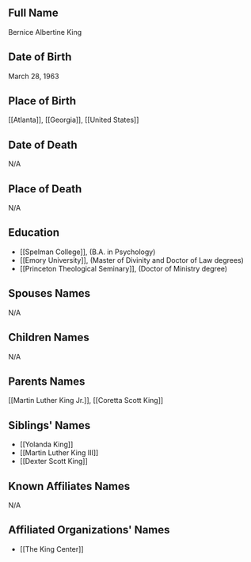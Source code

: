 ## Full Name

Bernice Albertine King

## Date of Birth

March 28, 1963

## Place of Birth

[[Atlanta]], [[Georgia]], [[United States]]

## Date of Death

N/A

## Place of Death

N/A

## Education

- [[Spelman College]], (B.A. in Psychology)
- [[Emory University]], (Master of Divinity and Doctor of Law degrees)
- [[Princeton Theological Seminary]], (Doctor of Ministry degree)

## Spouses Names

N/A

## Children Names

N/A

## Parents Names

[[Martin Luther King Jr.]], [[Coretta Scott King]]

## Siblings' Names

- [[Yolanda King]]
- [[Martin Luther King III]]
- [[Dexter Scott King]]

## Known Affiliates Names

N/A

## Affiliated Organizations' Names

- [[The King Center]]